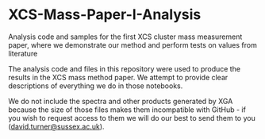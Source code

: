 # XCS-Mass-Paper-I-Analysis
Analysis code and samples for the first XCS cluster mass measurement paper, where we demonstrate our method and perform tests on values from literature

The analysis code and files in this repository were used to produce the results in the XCS mass method paper. We attempt to provide clear descriptions of everything we do in those notebooks.

We do not include the spectra and other products generated by XGA because the size of those files makes them incompatible with GitHub - if you wish to request access to them we will do our best to send them to you (david.turner@sussex.ac.uk).
